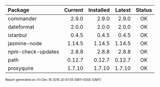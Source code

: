 | Package | Current | Installed | Latest | Status |
| :------ | ------: | --------: | -----: | :----: |
| commander | 2.9.0 | 2.9.0 | 2.9.0 | OK |
| dateformat | 2.0.0 | 2.0.0 | 2.0.0 | OK |
| istanbul | 0.4.5 | 0.4.5 | 0.4.5 | OK |
| jasmine-node | 1.14.5 | 1.14.5 | 1.14.5 | OK |
| npm-check-updates | 2.8.8 | 2.8.8 | 2.8.8 | OK |
| path | 0.12.7 | 0.12.7 | 0.12.7 | OK |
| proxyquire | 1.7.10 | 1.7.10 | 1.7.10 | OK |
<sup><sub>Report generated on: Fri Dec 16 2016 20:47:05 GMT+0000 (GMT)<sub><sup>
